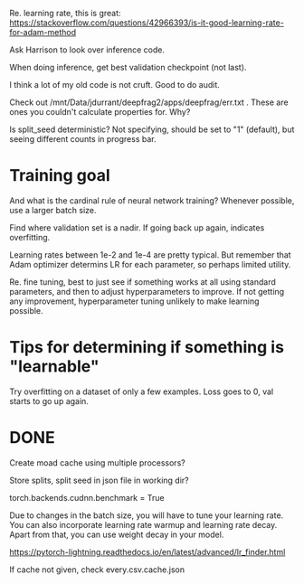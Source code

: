 Re. learning rate, this is great:
https://stackoverflow.com/questions/42966393/is-it-good-learning-rate-for-adam-method

Ask Harrison to look over inference code.

When doing inference, get best validation checkpoint (not last).

I think a lot of my old code is not cruft. Good to do audit.

Check out /mnt/Data/jdurrant/deepfrag2/apps/deepfrag/err.txt . These are ones you couldn't calculate properties for. Why?

Is split_seed deterministic? Not specifying, should be set to "1" (default), but
seeing different counts in progress bar.

# Training goal

And what is the cardinal rule of neural network training? Whenever possible, use
a larger batch size.

Find where validation set is a nadir. If going back up again, indicates
overfitting. 

Learning rates between 1e-2 and 1e-4 are pretty typical. But remember that Adam
optimizer determins LR for each parameter, so perhaps limited utility.

Re. fine tuning, best to just see if something works at all using standard
parameters, and then to adjust hyperparameters to improve. If not getting any
improvement, hyperparameter tuning unlikely to make learning possible.

# Tips for determining if something is "learnable"

Try overfitting on a dataset of only a few examples. Loss goes to 0, val starts
to go up again.

# DONE

Create moad cache using multiple processors?

Store splits, split seed in json file in working dir?

torch.backends.cudnn.benchmark = True

Due to changes in the batch size, you will have to tune your learning rate. You
can also incorporate learning rate warmup and learning rate decay. Apart from
that, you can use weight decay in your model.

https://pytorch-lightning.readthedocs.io/en/latest/advanced/lr_finder.html

If cache not given, check every.csv.cache.json

